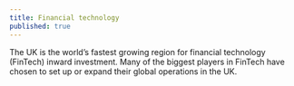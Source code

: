 ```yaml
---
title: Financial technology
published: true
---
```


The UK is the world’s fastest growing region for financial technology (FinTech) inward investment. Many of the biggest players in FinTech have chosen to set up or expand their global operations in the UK.
